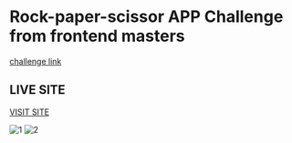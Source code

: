 # Rock-paper-scissor APP Challenge from frontend masters
[challenge link](https://www.frontendmentor.io/challenges/rock-paper-scissors-game-pTgwgvgH)
## LIVE SITE
[VISIT SITE](https://rock-paper-scissor-advanced.netlify.app/)

![1](https://user-images.githubusercontent.com/63320311/101080598-e6e8fb80-35a0-11eb-900a-42117ef349a5.PNG)
![2](https://user-images.githubusercontent.com/63320311/101080601-e7819200-35a0-11eb-98ab-27c24d448c68.PNG)
